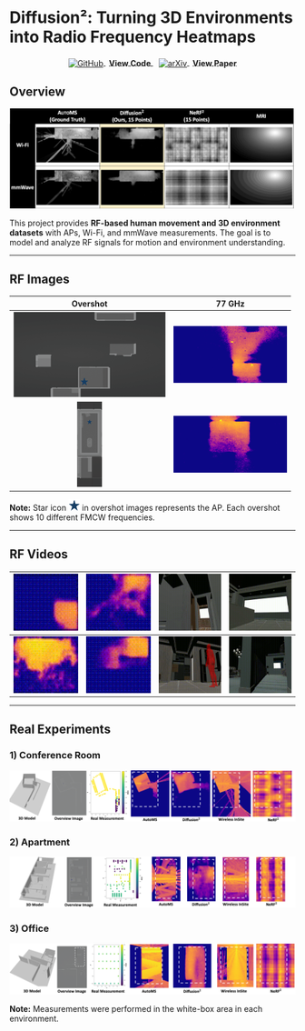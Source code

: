 <link rel="stylesheet" href="static/css/fontawesome.all.min.css">

# Diffusion²: Turning 3D Environments into Radio Frequency Heatmaps

<div align="center">

<!-- GitHub Button -->
<span class="link-block">
  <a href="https://github.com/kyoungjunpark/Diffusion2" target="_blank"
     class="external-link button is-normal is-rounded is-dark">
    <span class="icon" style="vertical-align: middle; margin-right: 6px;">
      <img src="https://github.githubassets.com/images/modules/logos_page/GitHub-Mark.png" width="24" alt="GitHub"/>
    </span>
    <span style="vertical-align: middle; font-weight: bold;">View Code</span>

  </a>
    <!-- ArXiv button -->
  <a href="https://arxiv.org/abs/2510.02274" target="_blank"
     class="external-link button is-normal is-rounded is-dark" style="margin-left: 10px;">
    <span class="icon" style="vertical-align: middle; margin-right: 6px;">
      <img src="https://upload.wikimedia.org/wikipedia/commons/7/7a/ArXiv_logo_2022.png" width="40" alt="arXiv"/>
    </span>
    <span style="vertical-align: middle; font-weight: bold;">View Paper</span>
  </a>
</span>

</div>


## Overview

<div align="center">
<img src="./test/overview.png" alt="Overview" width="1000"/>
</div>

This project provides **RF-based human movement and 3D environment datasets** with APs, Wi-Fi, and mmWave measurements. The goal is to model and analyze RF signals for motion and environment understanding.

---

## RF Images

| Overshot  | 77 GHz |
|  :------:  | :----: |
| <img src="./test/FMCW_1/overshot.png" height=150> | <img src="./test/FMCW_1/0.png" height=100> |
| <img src="./test/FMCW_2/overshot.png" height=150> | <img src="./test/FMCW_2/0.png" height=100> |

**Note:** Star icon <img src="./test/AP.png" height=20> in overshot images represents the AP. Each overshot shows 10 different FMCW frequencies.

---

## RF Videos

| <img src="./test/video/0.gif" height="100"> | <img src="./test/video/1.gif" height="100"> | <img src="./test/video/h1.gif" height="100"> | <img src="./test/video/h2.gif" height="100"> |
|:-------------------------------------------:|:-------------------------------------------:|:-------------------------------------------:|:-------------------------------------------:|
| <img src="./test/video/2.gif" height="100"> | <img src="./test/video/3.gif" height="100"> | <img src="./test/video/h3.gif" height="100"> | <img src="./test/video/h4.gif" height="100"> |

---

## Real Experiments

### 1) Conference Room
![Conference Room](./test/real/real_scenario_1_fix_nerf.png)

### 2) Apartment
![Apartment](./test/real/real_scenario_2_fix_nerf.png)

### 3) Office
![Office](./test/real/real_scenario_3_fix_nerf.png)

**Note:** Measurements were performed in the white-box area in each environment.
